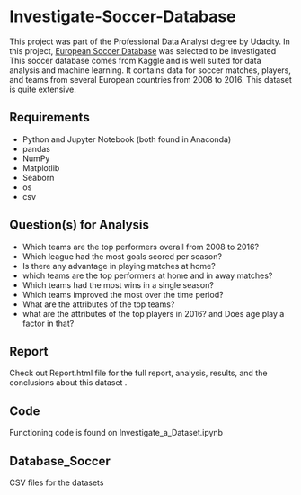 # Investigate-Soccer-Database
This project was part of the Professional Data Analyst degree by Udacity.
In this project, [European Soccer Database](https://www.kaggle.com/datasets/hugomathien/soccer) was selected to be investigated
This soccer database comes from Kaggle and is well suited for data analysis and machine learning. It contains data for soccer matches, players, and teams from several European countries from 2008 to 2016. This dataset is quite extensive.

## Requirements
- Python and Jupyter Notebook (both found in Anaconda)
- pandas
- NumPy
- Matplotlib
- Seaborn
- os
- csv
## Question(s) for Analysis
- Which teams are the top performers overall from 2008 to 2016?
- Which league had the most goals scored per season?
- Is there any advantage in playing matches at home?
- which teams are the top performers at home and in away matches?
- Which teams had the most wins in a single season?
- Which teams improved the most over the time period?
- What are the attributes of the top teams?
- what are the attributes of the top players in 2016? and Does age play a factor in that?

## Report
Check out Report.html file for the full report, analysis, results, and the conclusions about this dataset .

## Code
Functioning code is found on Investigate_a_Dataset.ipynb

## Database_Soccer
CSV files for the datasets
